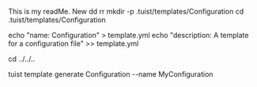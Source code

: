 This is my readMe.
New
dd
rr
mkdir -p .tuist/templates/Configuration
cd .tuist/templates/Configuration

echo "name: Configuration" > template.yml
echo "description: A template for a configuration file" >> template.yml

cd ../../..

tuist template generate Configuration --name MyConfiguration
